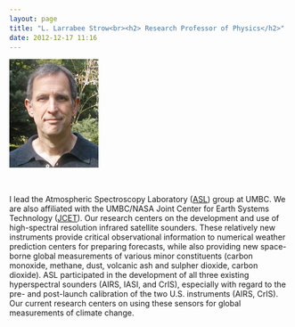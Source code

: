 ```yaml
---
layout: page
title: "L. Larrabee Strow<br><h2> Research Professor of Physics</h2>"
date: 2012-12-17 11:16
---
```

![L. Strow](/images/strow/Strow.jpg) 

<br>

I lead the Atmospheric Spectroscopy Laboratory ([ASL](/index.html))
group at UMBC.  We are also affiliated with the UMBC/NASA Joint Center
for Earth Systems Technology ([JCET](http://jcet.umbc.edu)).  Our
research centers on the development and use of high-spectral
resolution infrared satellite sounders.  These relatively new
instruments provide critical observational information to numerical
weather prediction centers for preparing forecasts, while also
providing new space-borne global measurements of various minor
constituents (carbon monoxide, methane, dust, volcanic ash and sulpher
dioxide, carbon dioxide).  ASL participated in the development of all
three existing hyperspectral sounders (AIRS, IASI, and CrIS),
especially with regard to the pre- and post-launch calibration of the
two U.S. instruments (AIRS, CrIS).  Our current research centers on
using these sensors for global measurements of climate change.

